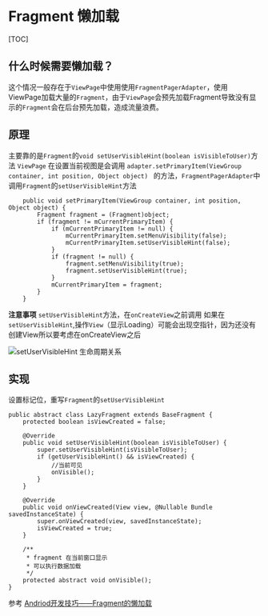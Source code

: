 # Fragment 懒加载

[TOC]

## 什么时候需要懒加载？
这个情况一般存在于`ViewPage`中使用使用`FragmentPagerAdapter`，使用ViewPage加载大量的`Fragment`，由于`ViewPage`会预先加载Fragment导致没有显示的`Fragment`会在后台预先加载，造成流量浪费。
## 原理
主要靠的是`Fragment`的`void setUserVisibleHint(boolean isVisibleToUser)`方法
`ViewPage` 在设置当前视图是会调用 `adapter.setPrimaryItem(ViewGroup container, int position, Object object) ` 的方法，`FragmentPagerAdapter`中调用`Fragment`的`setUserVisibleHint`方法

``` @Override
    public void setPrimaryItem(ViewGroup container, int position, Object object) {
        Fragment fragment = (Fragment)object;
        if (fragment != mCurrentPrimaryItem) {
            if (mCurrentPrimaryItem != null) {
                mCurrentPrimaryItem.setMenuVisibility(false);
                mCurrentPrimaryItem.setUserVisibleHint(false);
            }
            if (fragment != null) {
                fragment.setMenuVisibility(true);
                fragment.setUserVisibleHint(true);
            }
            mCurrentPrimaryItem = fragment;
        }
    }
```

**注意事项**
`setUserVisibleHint`方法，在`onCreateView`之前调用
如果在`setUserVisibleHint`,操作`View`（显示Loading）可能会出现空指针，因为还没有创建View所以要考虑在onCreateView之后

![setUserVisibleHint 生命周期关系](http://ww4.sinaimg.cn/large/65e4f1e6jw1fabkfu02joj20gk0fe79l.jpg)


## 实现
设置标记位，重写`Fragment`的`setUserVisibleHint`

```
public abstract class LazyFragment extends BaseFragment {
    protected boolean isViewCreated = false;

    @Override
    public void setUserVisibleHint(boolean isVisibleToUser) {
        super.setUserVisibleHint(isVisibleToUser);
        if (getUserVisibleHint() && isViewCreated) {
            //当前可见
            onVisible();
        }
    }

    @Override
    public void onViewCreated(View view, @Nullable Bundle savedInstanceState) {
        super.onViewCreated(view, savedInstanceState);
        isViewCreated = true;
    }

    /**
     * fragment 在当前窗口显示
     * 可以执行数据加载
     */
    protected abstract void onVisible();
}
```

参考
[Andriod开发技巧——Fragment的懒加载](http://blog.csdn.net/maosidiaoxian/article/details/38300627)



